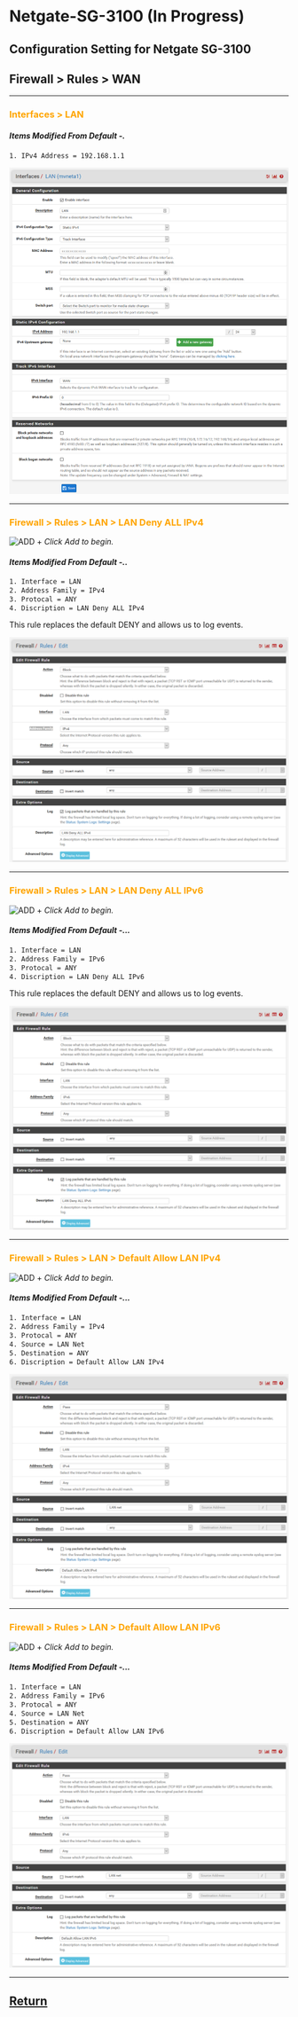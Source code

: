 # Netgate-SG-3100 (In Progress)

## Configuration Setting for Netgate SG-3100

## **Firewall > Rules >  WAN**

---

### <span style="color:Orange">Interfaces > LAN </span>

#### *Items Modified From Default -.*

    1. IPv4 Address = 192.168.1.1

![SG-3100 Interfaces > WAN](images/Lan-Interface-Configuration.png)

---

### <span style="color:Orange">Firewall > Rules > LAN > LAN Deny ALL IPv4 </span>

![ADD +](https://via.placeholder.com/15/43A047/000000?text=+) *Click Add to begin.*

#### *Items Modified From Default -..*

    1. Interface = LAN
    2. Address Family = IPv4
    3. Protocal = ANY
    4. Discription = LAN Deny ALL IPv4

This rule replaces the default DENY and allows us to log events.

![SG-3100 Firewall > Rules > LAN > LAN Deny ALL IPv4](images/Firewall_LAN_Deny_ALL_IPv4.png)

---

### <span style="color:Orange">Firewall > Rules > LAN > LAN Deny ALL IPv6 </span>

![ADD +](https://via.placeholder.com/15/43A047/000000?text=+) *Click Add to begin.*

#### *Items Modified From Default -...*

    1. Interface = LAN
    2. Address Family = IPv6
    3. Protocal = ANY
    4. Discription = LAN Deny ALL IPv6

This rule replaces the default DENY and allows us to log events.

![SG-3100 Firewall > Rules > LAN > LAN Deny ALL IPv6](images/Firewall_LAN_Deny_ALL_IPv6.png)

---

### <span style="color:Orange">Firewall > Rules > LAN > Default Allow LAN IPv4 </span>

![ADD +](https://via.placeholder.com/15/43A047/000000?text=+) *Click Add to begin.*

#### *Items Modified From Default -...*

    1. Interface = LAN
    2. Address Family = IPv4
    3. Protocal = ANY
    4. Source = LAN Net
    5. Destination = ANY
    6. Discription = Default Allow LAN IPv4

![SG-3100 Firewall > Rules > LAN > Default Allow LAN IPv4](images/Firewall_LAN_Allow_ALL_IPv4.png)

---

### <span style="color:Orange">Firewall > Rules > LAN > Default Allow LAN IPv6 </span>

![ADD +](https://via.placeholder.com/15/43A047/000000?text=+) *Click Add to begin.*

#### *Items Modified From Default -...*

    1. Interface = LAN
    2. Address Family = IPv6
    3. Protocal = ANY
    4. Source = LAN Net
    5. Destination = ANY
    6. Discription = Default Allow LAN IPv6

![SG-3100 Firewall > Rules > LAN > Default Allow LAN IPv6](images/Firewall_LAN_Allow_ALL_IPv6.png)

---

## [Return](../README.md)
